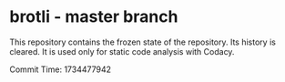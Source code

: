 # brotli - master branch

This repository contains the frozen state of the repository.
Its history is cleared. It is used only for static code
analysis with Codacy.

Commit Time: 1734477942